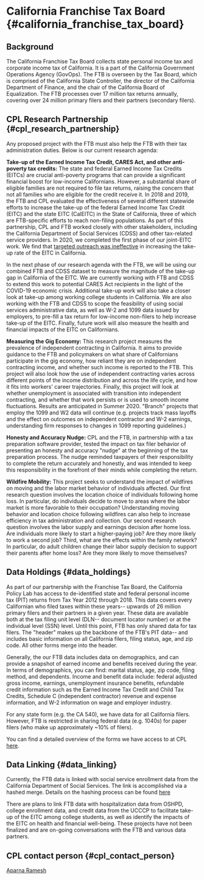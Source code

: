 # California Franchise Tax Board {#california_franchise_tax_board}

## Background

The California Franchise Tax Board collects state personal income tax
and corporate income tax of California. It is a part of the California
Government Operations Agency (GovOps). The FTB is overseen by the Tax
Board, which is comprised of the California State Controller, the
director of the California Department of Finance, and the chair of the
California Board of Equalization. The FTB processes over 17 million tax
returns annually, covering over 24 million primary filers and their
partners (secondary filers).

## CPL Research Partnership {#cpl_research_partnership}

Any proposed project with the FTB must also help the FTB with their tax
administration duties. Below is our current research agenda:

**Take-up of the Earned Income Tax Credit, CARES Act, and other
anti-poverty tax credits:** The state and federal Earned Income Tax
Credits (EITCs) are crucial anti-poverty programs that can provide a
significant financial boost for low-income Californians. However, a
substantial share of eligible families are not required to file tax
returns, raising the concern that not all families who are eligible for
the credit receive it. In 2018 and 2019, the FTB and CPL evaluated the
effectiveness of several different statewide efforts to increase the
take-up of the federal Earned Income Tax Credit (EITC) and the state
EITC (CalEITC) in the State of California, three of which are
FTB-specific efforts to reach non-filing populations. As part of this
partnership, CPL and FTB worked closely with other stakeholders,
including the California Department of Social Services (CDSS) and other
tax-related service providers. In 2020, we completed the first phase of
our joint-EITC work. We find that [targeted outreach was
ineffective](https://www.capolicylab.org/increasing-take-up-of-the-earned-income-tax-credit/)
in increasing the take-up rate of the EITC in California.

In the next phase of our research agenda with the FTB, we will be using
our combined FTB and CDSS dataset to measure the magnitude of the
take-up gap in California of the EITC. We are currently working with FTB
and CDSS to extend this work to potential CARES Act recipients in the
light of the COVID-19 economic crisis. Additional take-up work will also
take a closer look at take-up among working college students in
California. We are also working with the FTB and CDSS to scope the
feasibility of using social services administrative data, as well as W-2
and 1099 data issued by employers, to pre-fill a tax return for
low-income non-filers to help increase take-up of the EITC. Finally,
future work will also measure the health and financial impacts of the
EITC on Californians.

**Measuring the Gig Economy:** This research project measures the
prevalence of independent contracting in California. It aims to provide
guidance to the FTB and policymakers on what share of Californians
participate in the gig economy, how reliant they are on independent
contracting income, and whether such income is reported to the FTB. This
project will also look how the use of independent contracting varies
across different points of the income distribution and across the life
cycle, and how it fits into workers\' career trajectories. Finally, this
project will look at whether unemployment is associated with transition
into independent contracting, and whether that work persists or is used
to smooth income fluctuations. Results are anticipated in Summer 2020.
\"Branch\" projects that employ the 1099 and W2 data will continue (e.g.
projects track mass layoffs and the effect on outcomes on independent
contractor and W-2 earnings, understanding firm responses to changes in
1099 reporting guidelines.)

**Honesty and Accuracy Nudge:** CPL and the FTB, in partnership with a
tax preparation software provider, tested the impact on tax filer
behavior of presenting an honesty and accuracy "nudge" at the beginning
of the tax preparation process. The nudge reminded taxpayers of their
responsibility to complete the return accurately and honestly, and was
intended to keep this responsibility in the forefront of their minds
while completing the return.

**Wildfire Mobility:** This project seeks to understand the impact of
wildfires on moving and the labor market behavior of individuals
affected. Our first research question involves the location choice of
individuals following home loss. In particular, do individuals decide to
move to areas where the labor market is more favorable to their
occupation? Understanding moving behavior and location choice following
wildfires can also help to increase efficiency in tax administration and
collection. Our second research question involves the labor supply and
earnings decision after home loss. Are individuals more likely to start
a higher-paying job? Are they more likely to work a second job? Third,
what are the effects within the family network? In particular, do adult
children change their labor supply decision to support their parents
after home loss? Are they more likely to move themselves?

## Data Holdings {#data_holdings}

As part of our partnership with the Franchise Tax Board, the California
Policy Lab has access to de-identified state and federal personal income
tax (PIT) returns from Tax Year 2012 through 2018. This data covers
every Californian who filed taxes within these years\-- upwards of 26
million primary filers and their partners in a given year. These data
are available both at the tax filing unit level (DLN\-- document locator
number) or at the individual level (SSN) level. Until this point, FTB
has only shared data for tax filers. The "header" makes up the backbone
of the FTB's PIT data\-- and includes basic information on all
California filers, filing status, age, and zip code. All other forms
merge into the header.

Generally, the our FTB data includes data on demographics, and can
provide a snapshot of earned income and benefits received during the
year. In terms of demographics, you can find: marital status, age, zip
code, filing method, and dependents. Income and benefit data include:
federal adjusted gross income, earnings, unemployment insurance
benefits, refundable credit information such as the Earned Income Tax
Credit and Child Tax Credits, Schedule C (independent contractor)
revenue and expense information, and W-2 information on wage and
employer industry.

For any state form (e.g. the CA 540), we have data for all California
filers. However, FTB is restricted in sharing federal data (e.g. 1040s)
for paper filers (who make up approximately \~10% of filers).

You can find a detailed overview of the forms we have access to at CPL
[here](https://docs.google.com/document/d/1-o8Ltvjw3wjiLtSaXl__gtyURf41Hb2OI9cxGlkVcCo/edit).

## Data Linking {#data_linking}

Currently, the FTB data is linked with social service enrollment data
from the California Department of Social Services. The link is
accomplished via a hashed merge. Details on the hashing process can be
found
[here](https://docs.google.com/document/d/1Dq-E1Bb-PcohIa7IhM6tZ9GXLxPK0u6GKJmUKrxGGSs/edit)

There are plans to link FTB data with hospitalization data from OSHPD,
college enrollment data, and credit data from the UCCCP to facilitate
take-up of the EITC among college students, as well as identify the
impacts of the EITC on health and financial well-being. These projects
have not been finalized and are on-going conversations with the FTB and
various data partners.

## CPL contact person {#cpl_contact_person}

[Aparna Ramesh](mailto:aparna.ramesh@berkeley.edu)